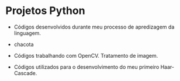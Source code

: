 # Projetos Python

- Códigos desenvolvidos durante meu processo de apredizagem da linguagem.

- chacota

- Códigos trabalhando com OpenCV. Tratamento de imagem.

- Códigos utilizados para o desenvolvimento do meu primeiro Haar-Cascade.
